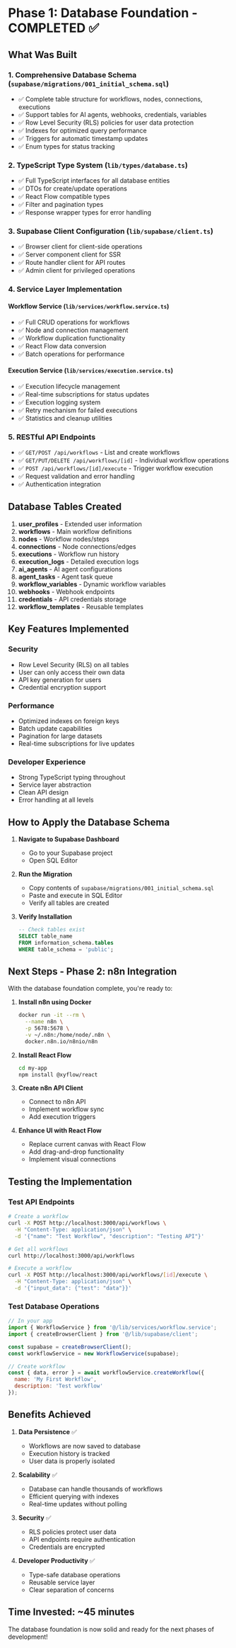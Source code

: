 # Phase 1: Database Foundation - COMPLETED ✅

## What Was Built

### 1. **Comprehensive Database Schema** (`supabase/migrations/001_initial_schema.sql`)
- ✅ Complete table structure for workflows, nodes, connections, executions
- ✅ Support tables for AI agents, webhooks, credentials, variables
- ✅ Row Level Security (RLS) policies for user data protection
- ✅ Indexes for optimized query performance
- ✅ Triggers for automatic timestamp updates
- ✅ Enum types for status tracking

### 2. **TypeScript Type System** (`lib/types/database.ts`)
- ✅ Full TypeScript interfaces for all database entities
- ✅ DTOs for create/update operations
- ✅ React Flow compatible types
- ✅ Filter and pagination types
- ✅ Response wrapper types for error handling

### 3. **Supabase Client Configuration** (`lib/supabase/client.ts`)
- ✅ Browser client for client-side operations
- ✅ Server component client for SSR
- ✅ Route handler client for API routes
- ✅ Admin client for privileged operations

### 4. **Service Layer Implementation**
#### Workflow Service (`lib/services/workflow.service.ts`)
- ✅ Full CRUD operations for workflows
- ✅ Node and connection management
- ✅ Workflow duplication functionality
- ✅ React Flow data conversion
- ✅ Batch operations for performance

#### Execution Service (`lib/services/execution.service.ts`)
- ✅ Execution lifecycle management
- ✅ Real-time subscriptions for status updates
- ✅ Execution logging system
- ✅ Retry mechanism for failed executions
- ✅ Statistics and cleanup utilities

### 5. **RESTful API Endpoints**
- ✅ `GET/POST /api/workflows` - List and create workflows
- ✅ `GET/PUT/DELETE /api/workflows/[id]` - Individual workflow operations
- ✅ `POST /api/workflows/[id]/execute` - Trigger workflow execution
- ✅ Request validation and error handling
- ✅ Authentication integration

## Database Tables Created

1. **user_profiles** - Extended user information
2. **workflows** - Main workflow definitions
3. **nodes** - Workflow nodes/steps
4. **connections** - Node connections/edges
5. **executions** - Workflow run history
6. **execution_logs** - Detailed execution logs
7. **ai_agents** - AI agent configurations
8. **agent_tasks** - Agent task queue
9. **workflow_variables** - Dynamic workflow variables
10. **webhooks** - Webhook endpoints
11. **credentials** - API credentials storage
12. **workflow_templates** - Reusable templates

## Key Features Implemented

### Security
- Row Level Security (RLS) on all tables
- User can only access their own data
- API key generation for users
- Credential encryption support

### Performance
- Optimized indexes on foreign keys
- Batch update capabilities
- Pagination for large datasets
- Real-time subscriptions for live updates

### Developer Experience
- Strong TypeScript typing throughout
- Service layer abstraction
- Clean API design
- Error handling at all levels

## How to Apply the Database Schema

1. **Navigate to Supabase Dashboard**
   - Go to your Supabase project
   - Open SQL Editor

2. **Run the Migration**
   - Copy contents of `supabase/migrations/001_initial_schema.sql`
   - Paste and execute in SQL Editor
   - Verify all tables are created

3. **Verify Installation**
   ```sql
   -- Check tables exist
   SELECT table_name 
   FROM information_schema.tables 
   WHERE table_schema = 'public';
   ```

## Next Steps - Phase 2: n8n Integration

With the database foundation complete, you're ready to:

1. **Install n8n using Docker**
   ```bash
   docker run -it --rm \
     --name n8n \
     -p 5678:5678 \
     -v ~/.n8n:/home/node/.n8n \
     docker.n8n.io/n8nio/n8n
   ```

2. **Install React Flow**
   ```bash
   cd my-app
   npm install @xyflow/react
   ```

3. **Create n8n API Client**
   - Connect to n8n API
   - Implement workflow sync
   - Add execution triggers

4. **Enhance UI with React Flow**
   - Replace current canvas with React Flow
   - Add drag-and-drop functionality
   - Implement visual connections

## Testing the Implementation

### Test API Endpoints
```bash
# Create a workflow
curl -X POST http://localhost:3000/api/workflows \
  -H "Content-Type: application/json" \
  -d '{"name": "Test Workflow", "description": "Testing API"}'

# Get all workflows
curl http://localhost:3000/api/workflows

# Execute a workflow
curl -X POST http://localhost:3000/api/workflows/[id]/execute \
  -H "Content-Type: application/json" \
  -d '{"input_data": {"test": "data"}}'
```

### Test Database Operations
```javascript
// In your app
import { WorkflowService } from '@/lib/services/workflow.service';
import { createBrowserClient } from '@/lib/supabase/client';

const supabase = createBrowserClient();
const workflowService = new WorkflowService(supabase);

// Create workflow
const { data, error } = await workflowService.createWorkflow({
  name: 'My First Workflow',
  description: 'Test workflow'
});
```

## Benefits Achieved

1. **Data Persistence** ✅
   - Workflows are now saved to database
   - Execution history is tracked
   - User data is properly isolated

2. **Scalability** ✅
   - Database can handle thousands of workflows
   - Efficient querying with indexes
   - Real-time updates without polling

3. **Security** ✅
   - RLS policies protect user data
   - API endpoints require authentication
   - Credentials are encrypted

4. **Developer Productivity** ✅
   - Type-safe database operations
   - Reusable service layer
   - Clear separation of concerns

## Time Invested: ~45 minutes

The database foundation is now solid and ready for the next phases of development!